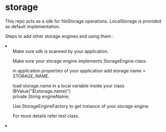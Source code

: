 # storage
This repo acts as a sdk for fileStorage operations. LocalStorage is provided as default implementation.<br/>

Steps to add other storage engines and using them : <br/>
  <li>
    <ol>Make sure sdk is scanned by your application.</ol>
    <ol>Make sure your storage engine implements StorageEngine class.</ol>
    <ol>in application.properties of your application add storage.name = STORAGE_NAME.</ol>
    <ol>load storage.name in a local variable inside your class <br/>
          @Value("${storage.name}")<br/>
          private String engineName;</ol>
    <ol>Use StorageEngineFactory to get instance of your storage engine.</ol>
    <ol>For more details refer test class.</ol>
  <li>
